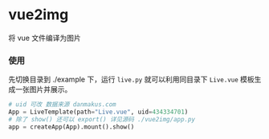 # vue2img

将 vue 文件编译为图片

### 使用

先切换目录到 ./example 下，运行 `live.py` 就可以利用同目录下 `Live.vue` 模板生成一张图片并展示。

```python
# uid 可改 数据来源 danmakus.com
App = LiveTemplate(path="Live.vue", uid=434334701)
# 除了 show() 还可以 export() 详见源码 ./vue2img/app.py
app = createApp(App).mount().show()
```